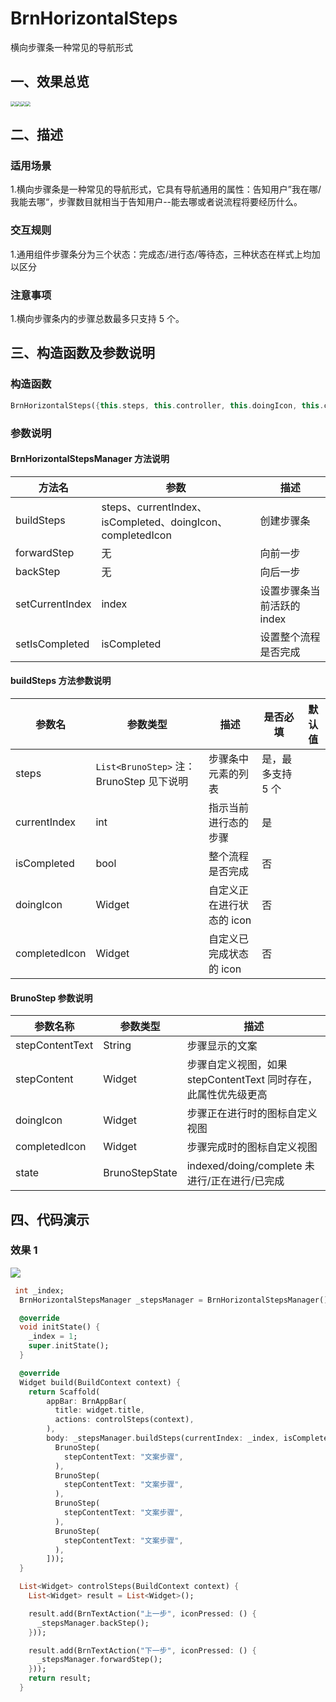 # BrnHorizontalSteps

横向步骤条一种常见的导航形式

## 一、效果总览

<img src="./img/BrnMetaHorizontalSteps1.jpg" style="zoom:50%;" /><img src="./img/BrnMetaHorizontalSteps2.jpg" style="zoom:50%;" /><img src="./img/BrnMetaHorizontalSteps3.jpg" style="zoom:50%;" /><img src="./img/BrnMetaHorizontalSteps4.jpg" style="zoom:50%;" />

## 二、描述

### 适用场景

1.横向步骤条是一种常见的导航形式，它具有导航通用的属性：告知用户”我在哪/我能去哪“，步骤数目就相当于告知用户--能去哪或者说流程将要经历什么。

### 交互规则

1.通用组件步骤条分为三个状态：完成态/进行态/等待态，三种状态在样式上均加以区分

### **注意事项**

1.横向步骤条内的步骤总数最多只支持 5 个。

## 三、构造函数及参数说明

### 构造函数

```dart
BrnHorizontalSteps({this.steps, this.controller, this.doingIcon, this.completedIcon});
```

### 参数说明

#### BrnHorizontalStepsManager 方法说明

| **方法名**      | **参数**                                                   | **描述**                   |
| --------------- | ---------------------------------------------------------- | -------------------------- |
| buildSteps      | steps、currentIndex、isCompleted、doingIcon、completedIcon | 创建步骤条                 |
| forwardStep     | 无                                                         | 向前一步                   |
| backStep        | 无                                                         | 向后一步                   |
| setCurrentIndex | index                                                      | 设置步骤条当前活跃的 index |
| setIsCompleted  | isCompleted                                                | 设置整个流程是否完成       |

#### buildSteps 方法参数说明

| **参数名**    | **参数类型**                             | **描述**                  | **是否必填**      | **默认值** |
| ------------- | ---------------------------------------- | ------------------------- | ----------------- | ---------- |
| steps         | `List<BrunoStep>` 注：BrunoStep 见下说明 | 步骤条中元素的列表        | 是，最多支持 5 个 |            |
| currentIndex  | int                                      | 指示当前进行态的步骤      | 是                |            |
| isCompleted   | bool                                     | 整个流程是否完成          | 否                |            |
| doingIcon     | Widget                                   | 自定义正在进行状态的 icon | 否                |            |
| completedIcon | Widget                                   | 自定义已完成状态的 icon   | 否                |            |

#### BrunoStep 参数说明

| 参数名称        | 参数类型       | 描述                                                            |
| --------------- | -------------- | --------------------------------------------------------------- |
| stepContentText | String         | 步骤显示的文案                                                  |
| stepContent     | Widget         | 步骤自定义视图，如果 stepContentText 同时存在，此属性优先级更高 |
| doingIcon       | Widget         | 步骤正在进行时的图标自定义视图                                  |
| completedIcon   | Widget         | 步骤完成时的图标自定义视图                                      |
| state           | BrunoStepState | indexed/doing/complete 未进行/正在进行/已完成                   |

## 四、代码演示

### 效果 1

![](./img/BrnMetaHorizontalSteps5.png)

```dart
 int _index;
  BrnHorizontalStepsManager _stepsManager = BrnHorizontalStepsManager();

  @override
  void initState() {
    _index = 1;
    super.initState();
  }

  @override
  Widget build(BuildContext context) {
    return Scaffold(
        appBar: BrnAppBar(
          title: widget.title,
          actions: controlSteps(context),
        ),
        body: _stepsManager.buildSteps(currentIndex: _index, isCompleted: false, steps: <BrunoStep>[
          BrunoStep(
            stepContentText: "文案步骤",
          ),
          BrunoStep(
            stepContentText: "文案步骤",
          ),
          BrunoStep(
            stepContentText: "文案步骤",
          ),
          BrunoStep(
            stepContentText: "文案步骤",
          ),
        ]));
  }

  List<Widget> controlSteps(BuildContext context) {
    List<Widget> result = List<Widget>();

    result.add(BrnTextAction("上一步", iconPressed: () {
      _stepsManager.backStep();
    }));

    result.add(BrnTextAction("下一步", iconPressed: () {
      _stepsManager.forwardStep();
    }));
    return result;
  }
```
